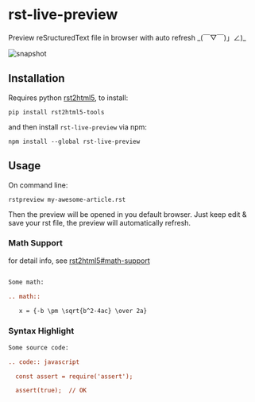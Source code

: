 # rst-live-preview

Preview reSructuredText file in browser with auto refresh \_(￣▽￣)」∠)\_

![snapshot](http://i.imgur.com/z0q80oQ.png)

## Installation

Requires python [rst2html5][], to install:

[rst2html5]: https://github.com/marianoguerra/rst2html5/

```
pip install rst2html5-tools
```

and then install `rst-live-preview` via npm:

```
npm install --global rst-live-preview
```

## Usage

On command line:

```
rstpreview my-awesome-article.rst
```

Then the preview will be opened in you default browser. Just keep edit & save your rst file, the preview will automatically refresh.

### Math Support

for detail info, see [rst2html5#math-support][]

[rst2html5#math-support]: https://github.com/marianoguerra/rst2html5/#math-support

```rst

Some math:

.. math::

   x = {-b \pm \sqrt{b^2-4ac} \over 2a}
```

### Syntax Highlight

```rst
Some source code:

.. code:: javascript

  const assert = require('assert');

  assert(true);  // OK
```
